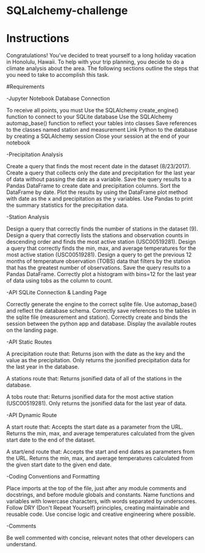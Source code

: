 # SQLalchemy-challenge

# Instructions
Congratulations! You've decided to treat yourself to a long holiday vacation in Honolulu, Hawaii. To help with your trip planning, you decide to do a climate analysis about the area. The following sections outline the steps that you need to take to accomplish this task.

#Requirements

-Jupyter Notebook Database Connection 

To receive all points, you must
Use the SQLAlchemy create_engine() function to connect to your SQLite database 
Use the SQLAlchemy automap_base() function to reflect your tables into classes
Save references to the classes named station and measurement
Link Python to the database by creating a SQLAlchemy session
Close your session at the end of your notebook

-Precipitation Analysis

Create a query that finds the most recent date in the dataset (8/23/2017).
Create a query that collects only the date and precipitation for the last year of data without passing the date as a variable. 
Save the query results to a Pandas DataFrame to create date and precipitation columns.
Sort the DataFrame by date. 
Plot the results by using the DataFrame plot method with date as the x and precipitation as the y variables. 
Use Pandas to print the summary statistics for the precipitation data.

-Station Analysis 

Design a query that correctly finds the number of stations in the dataset (9). 
Design a query that correctly lists the stations and observation counts in descending order and finds the most active station (USC00519281). 
Design a query that correctly finds the min, max, and average temperatures for the most active station (USC00519281). 
Design a query to get the previous 12 months of temperature observation (TOBS) data that filters by the station that has the greatest number of observations. 
Save the query results to a Pandas DataFrame. 
Correctly plot a histogram with bins=12 for the last year of data using tobs as the column to count. 

-API SQLite Connection & Landing Page 

Correctly generate the engine to the correct sqlite file.
Use automap_base() and reflect the database schema.
Correctly save references to the tables in the sqlite file (measurement and station).
Correctly create and binds the session between the python app and database.
Display the available routes on the landing page.

-API Static Routes

A precipitation route that:
Returns json with the date as the key and the value as the precipitation.
Only returns the jsonified precipitation data for the last year in the database.

A stations route that:
Returns jsonified data of all of the stations in the database.

A tobs route that:
Returns jsonified data for the most active station (USC00519281).
Only returns the jsonified data for the last year of data.

-API Dynamic Route

A start route that:
Accepts the start date as a parameter from the URL.
Returns the min, max, and average temperatures calculated from the given start date to the end of the dataset.

A start/end route that:
Accepts the start and end dates as parameters from the URL.
Returns the min, max, and average temperatures calculated from the given start date to the given end date.

-Coding Conventions and Formatting

Place imports at the top of the file, just after any module comments and docstrings, and before module globals and constants.
Name functions and variables with lowercase characters, with words separated by underscores.
Follow DRY (Don't Repeat Yourself) principles, creating maintainable and reusable code.
Use concise logic and creative engineering where possible.

-Comments

Be well commented with concise, relevant notes that other developers can understand. 

